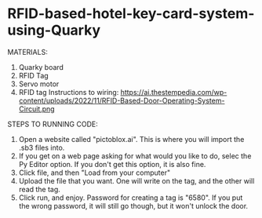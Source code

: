 # RFID-based-hotel-key-card-system-using-Quarky
MATERIALS:
1. Quarky board
2. RFID Tag
3. Servo motor
4. RFID tag
Instructions to wiring: https://ai.thestempedia.com/wp-content/uploads/2022/11/RFID-Based-Door-Operating-System-Circuit.png

STEPS TO RUNNING CODE:
1. Open a website called "pictoblox.ai". This is where you will import the .sb3 files into.
2. If you get on a web page asking for what would you like to do, selec the Py Editor option. If you don't get this option, it is also fine.
3. Click file, and then "Load from your computer"
4. Upload the file that you want. One will write on the tag, and the other will read the tag.
5. Click run, and enjoy.
   Password for creating a tag is "6580". If you put the wrong password, it will still go though, but it won't unlock the door.
